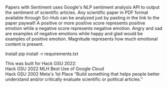 Papers with Sentiment uses Google's NLP sentiment analysis API to output the sentiment of scientific articles. Any scientific paper in PDF format available through Sci-Hub can be analyzed just by pasting in the link to the paper paywall! A positive or more positive score represents positive emotion while a negative score represents negative emotion. Angry and sad are examples of negative emotions while happy and glad would be examples of positive emotion. Magnitude represents how much emotional content is present.

Install
pip install -r requirements.txt

This was built for Hack GSU 2022:<br />
Hack GSU 2022 MLH Best Use of Google Cloud<br />
Hack GSU 2002 Meta's 1st Place “Build something that helps people better understand and/or critically evaluate scientific or political articles.”
